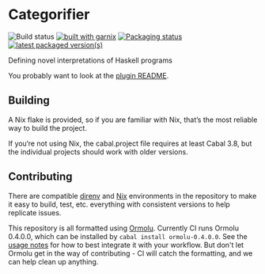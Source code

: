 # Categorifier

![Build status](https://github.com/con-kitty/categorifier/actions/workflows/build.yml/badge.svg)
[![built with garnix](https://img.shields.io/endpoint.svg?url=https%3A%2F%2Fgarnix.io%2Fapi%2Fbadges%2Fcon-kitty%2Fcategorifier)](https://garnix.io)
[![Packaging status](https://repology.org/badge/tiny-repos/haskell:categorifier.svg)](https://repology.org/project/haskell:categorifier/versions)
[![latest packaged version(s)](https://repology.org/badge/latest-versions/haskell:categorifier.svg)](https://repology.org/project/haskell:categorifier/versions)

Defining novel interpretations of Haskell programs

You probably want to look at the [plugin README](./plugin/README.md).

## Building

A Nix flake is provided, so if you are familiar with Nix, that’s the most reliable way to build the project.

If you‘re not using Nix, the cabal.project file requires at least Cabal 3.8, but the individual projects should work with older versions.

## Contributing

There are compatible [direnv](https://direnv.net/) and [Nix](https://nixos.org/manual/nix/stable/) environments in the repository to make it easy to build, test, etc. everything with consistent versions to help replicate issues.

This repository is all formatted using [Ormolu](https://github.com/tweag/ormolu). Currently CI runs Ormolu 0.4.0.0, which can be installed by `cabal install ormolu-0.4.0.0`. See the [usage notes](https://github.com/tweag/ormolu#usage) for how to best integrate it with your workflow. But don't let Ormolu get in the way of contributing - CI will catch the formatting, and we can help clean up anything.
